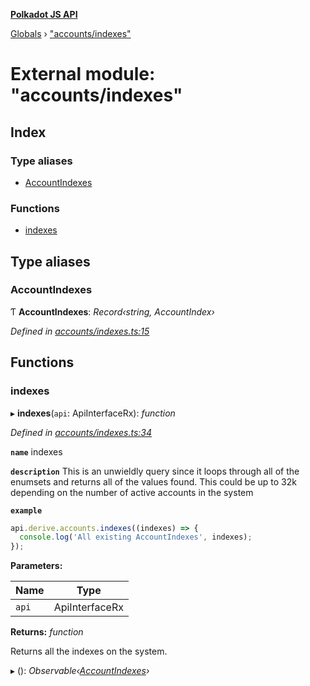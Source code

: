 **[Polkadot JS API](../README.md)**

[Globals](../globals.md) › [&quot;accounts/indexes&quot;](_accounts_indexes_.md)

# External module: "accounts/indexes"

## Index

### Type aliases

* [AccountIndexes](_accounts_indexes_.md#accountindexes)

### Functions

* [indexes](_accounts_indexes_.md#indexes)

## Type aliases

###  AccountIndexes

Ƭ **AccountIndexes**: *Record‹string, AccountIndex›*

*Defined in [accounts/indexes.ts:15](https://github.com/polkadot-js/api/blob/67929d3/packages/api-derive/src/accounts/indexes.ts#L15)*

## Functions

###  indexes

▸ **indexes**(`api`: ApiInterfaceRx): *function*

*Defined in [accounts/indexes.ts:34](https://github.com/polkadot-js/api/blob/67929d3/packages/api-derive/src/accounts/indexes.ts#L34)*

**`name`** indexes

**`description`** This is an unwieldly query since it loops through
all of the enumsets and returns all of the values found. This could be up to 32k depending
on the number of active accounts in the system

**`example`** 
<BR>

```javascript
api.derive.accounts.indexes((indexes) => {
  console.log('All existing AccountIndexes', indexes);
});
```

**Parameters:**

Name | Type |
------ | ------ |
`api` | ApiInterfaceRx |

**Returns:** *function*

Returns all the indexes on the system.

▸ (): *Observable‹[AccountIndexes](_accounts_indexes_.md#accountindexes)›*